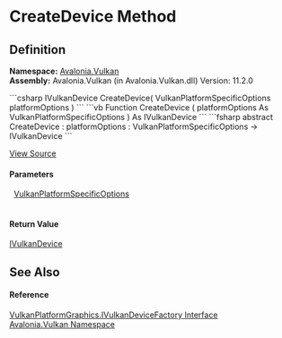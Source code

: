 # CreateDevice Method




## Definition
**Namespace:** <a href="N_Avalonia_Vulkan">Avalonia.Vulkan</a>  
**Assembly:** Avalonia.Vulkan (in Avalonia.Vulkan.dll) Version: 11.2.0

<Tabs groupId="api-code-preview">
<TabItem value="csharp" label="C#">
```csharp
IVulkanDevice CreateDevice(
	VulkanPlatformSpecificOptions platformOptions
)
```
</TabItem>
<TabItem value="vb" label="VB">
```vb
Function CreateDevice ( 
	platformOptions As VulkanPlatformSpecificOptions
) As IVulkanDevice
```
</TabItem>
<TabItem value="fsharp" label="F#">
```fsharp
abstract CreateDevice : 
        platformOptions : VulkanPlatformSpecificOptions -> IVulkanDevice 
```
</TabItem>
</Tabs>



<a href="https://github.com/AvaloniaUI/Avalonia/tree/master/src/Avalonia.Vulkan/VulkanPlatformGraphics.cs" title="View the source code">View Source</a>



#### Parameters
<dl><dt>  <a href="T_Avalonia_Vulkan_VulkanPlatformSpecificOptions">VulkanPlatformSpecificOptions</a></dt><dd> </dd></dl>

#### Return Value
<a href="T_Avalonia_Vulkan_IVulkanDevice">IVulkanDevice</a>

## See Also


#### Reference
<a href="T_Avalonia_Vulkan_VulkanPlatformGraphics_IVulkanDeviceFactory">VulkanPlatformGraphics.IVulkanDeviceFactory Interface</a>  
<a href="N_Avalonia_Vulkan">Avalonia.Vulkan Namespace</a>  

